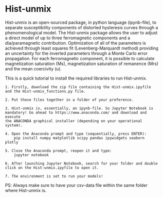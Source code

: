 # Hist-unmix

Hist-unmix is an open-sourced package, in python language (ipynb-file), to separate susceptibility components of distorted hysteresis curves through a phenomenological model. The Hist-unmix package allows the user to adjust a direct model of up to three ferromagnetic components and a dia/paramagnetic contribution. Optimization of all of the parameters is achieved through least squares fit (Levenberg-Marquardt method) providing an uncertainty for the inverted parameters through a Monte Carlo error propagation. For each ferromagnetic component, it is possible to calculate magnetization saturation (Ms), magnetization saturation of remanence (Mrs) and the mean coercivity (u). 

This is a quick tutorial to install the required libraries to run Hist-unmix.

	1. Firstly, download the zip file containing the Hist-unmix.ipyfile and the Hist-unmix_functions.py file.

	2. Put these files together in a folder of your preference.

	3. Hist-unmix is, essentially, an ipynb-file. So Jupyter Notebook is mandatory! Go ahead to https://www.anaconda.com/ and download and execute
	the ANACONDA graphical installer (depending on your operational system).

	4. Open the Anaconda prompt and type (sequentially, press ENTER):
		pip install numpy matplotlib scipy pandas ipywidgets seaborn plotly

	5. Close the Anaconda prompt, reopen it and type:
		jupyter notebook
	
	6. After launching Jupyter Notebook, search for your folder and double click on the Hist-unmix.ipyfile to open it. 

	7. The environment is set to run your models!

PS: Always make sure to have your csv-data file within the same folder where Hist-unmix is.

